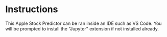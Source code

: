 # Instructions
This Apple Stock Predictor can be ran inside an IDE such as VS Code. You will be prompted to install the "Jupyter" extension if not installed already.